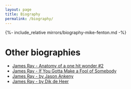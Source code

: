 ```yaml
---
layout: page
title: Biography
permalink: /biography/
---
```


{%- include_relative mirrors/biography-mike-fenton.md -%}

# Other biographies
- [James Ray - Anatomy of a one hit wonder #2](./mirrors/biography-dave-stephens.md)
- [James Ray - If You Gotta Make a Fool of Somebody](./mirrors/biography-michael-jack-kirby.md)
- [James Ray - by Jason Ankeny](./mirrors/biography-jason-ankeny.md)
- [James Ray - by Dik de Heer](./mirrors/biography-dik-de-heer.md)
